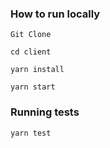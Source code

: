 ### How to run locally

```
Git Clone

cd client

yarn install

yarn start
```

### Running tests

```
yarn test
```
